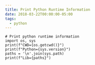 ```yaml
---
title: Print Python Runtime Information
date: 2018-03-22T00:00:00-05:00
tags:
  - python
---
```


    # Print python runtime information
    import os, sys
    print(f"CWD={os.getcwd()}")
    print(f"Python={sys.version}")
    paths = '\n'.join(sys.path)
    print(f"Lib={paths}")
